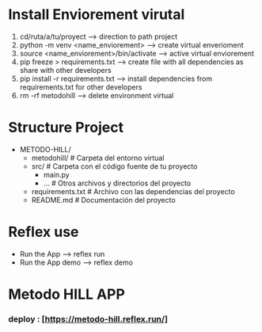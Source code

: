 # Install Enviorement virutal

1. cd/ruta/a/tu/proyect  --> direction to path project
2. python -m  venv <name_enviorement> --> create virtual enverioment
3. source <name_enviorement>/bin/activate --> active virtual enviorement 
4. pip freeze > requirements.txt  --> create file with all dependencies as share with other developers
5. pip install -r requirements.txt --> install dependencies from requirements.txt for other developers
6. rm -rf metodohill  --> delete environment virtual

# Structure Project

- METODO-HILL/
  - metodohill/        # Carpeta del entorno virtual
  - src/               # Carpeta con el código fuente de tu proyecto
    - main.py
    - ...              # Otros archivos y directorios del proyecto
  - requirements.txt   # Archivo con las dependencias del proyecto
  - README.md          # Documentación del proyecto


# Reflex use

- Run the App -->  reflex run
- Run the App demo --> reflex demo


# Metodo HILL APP

### deploy : [https://metodo-hill.reflex.run/]
